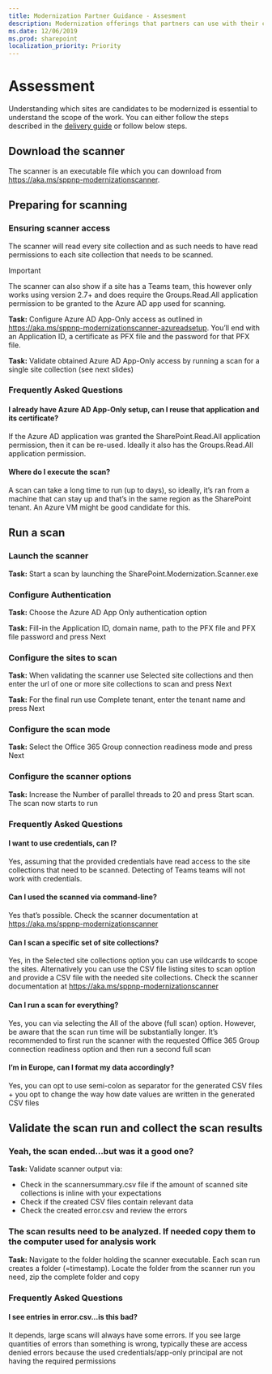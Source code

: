 ```yaml
---
title: Modernization Partner Guidance - Assesment
description: Modernization offerings that partners can use with their customers - assessment step
ms.date: 12/06/2019
ms.prod: sharepoint
localization_priority: Priority
---
```


# Assessment

Understanding which sites are candidates to be modernized is essential to understand the scope of the work. You can either follow the steps described in the [delivery guide](https://github.com/SharePoint/sp-dev-modernization/blob/dev/Modernization%20partner%20guidance/Microsoft%20Teamwork%20Transformation%20Delivery%20Guide.pptx?raw=true) or follow below steps.

## Download the scanner

The scanner is an executable file which you can download from https://aka.ms/sppnp-modernizationscanner.

## Preparing for scanning

### Ensuring scanner access

The scanner will read every site collection and as such needs to have read permissions to each site collection that needs to be scanned. 

> [!IMPORTANT]
> The scanner can also show if a site has a Teams team, this however only works using version 2.7+ and does require the Groups.Read.All application permission to be granted to the Azure AD app used for scanning.

**Task:** Configure Azure AD App-Only access as outlined in https://aka.ms/sppnp-modernizationscanner-azureadsetup. You’ll end with an Application ID, a certificate as PFX file and the password for that PFX file.

**Task:** Validate obtained Azure AD App-Only access by running a scan for a single site collection (see next slides)

### Frequently Asked Questions

#### I already have Azure AD App-Only setup, can I reuse that application and its certificate?

If the Azure AD application was granted the SharePoint.Read.All application permission, then it can be re-used. Ideally it also has the Groups.Read.All application permission.

#### Where do I execute the scan?

A scan can take a long time to run (up to days), so ideally, it’s ran from a machine that can stay up and that’s in the same region as the SharePoint tenant. An Azure VM might be good candidate for this.

## Run a scan

### Launch the scanner

**Task:** Start a scan by launching the SharePoint.Modernization.Scanner.exe

### Configure Authentication

**Task:** Choose the Azure AD App Only authentication option

**Task:** Fill-in the Application ID, domain name, path to the PFX file and PFX file password and press Next

### Configure the sites to scan

**Task:** When validating the scanner use Selected site collections and then enter the url of one or more site collections to scan and press Next

**Task:** For the final run use Complete tenant, enter the tenant name and press Next

### Configure the scan mode

**Task:** Select the Office 365 Group connection readiness mode and press Next

### Configure the scanner options

**Task:** Increase the Number of parallel threads to 20 and press Start scan. The scan now starts to run

### Frequently Asked Questions

#### I want to use credentials, can I?

Yes, assuming that the provided credentials have read access to the site collections that need to be scanned. Detecting of Teams teams will not work with credentials.

#### Can I used the scanned via command-line?

Yes that’s possible. Check the scanner documentation at https://aka.ms/sppnp-modernizationscanner 

#### Can I scan a specific set of site collections?

Yes, in the Selected site collections option you can use wildcards to scope the sites. Alternatively you can use the CSV file listing sites to scan option and provide a CSV file with the needed site collections. Check the scanner documentation at https://aka.ms/sppnp-modernizationscanner 

#### Can I run a scan for everything?

Yes, you can via selecting the All of the above (full scan) option. However, be aware that the scan run time will be substantially longer. It’s recommended to first run the scanner with the requested Office 365 Group connection readiness option and then run a second full scan

#### I’m in Europe, can I format my data accordingly?

Yes, you can opt to use semi-colon as separator for the generated CSV files + you opt to change the way how date values are written in the generated CSV files

## Validate the scan run and collect the scan results

### Yeah, the scan ended…but was it a good one?

**Task:** Validate scanner output via:

- Check in the scannersummary.csv file if the amount of scanned site collections is inline with your expectations
- Check if the created CSV files contain relevant data
- Check the created error.csv and review the errors

### The scan results need to be analyzed. If needed copy them to the computer used for analysis work 

**Task:** Navigate to the folder holding the scanner executable. Each scan run creates a folder (=timestamp). Locate the folder from the scanner run you need, zip the complete folder and copy

### Frequently Asked Questions

#### I see entries in error.csv…is this bad?

It depends, large scans will always have some errors. If you see large quantities of errors than something is wrong, typically these are access denied errors because the used credentials/app-only principal are not having the required permissions
